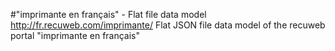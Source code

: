 #"imprimante en français" - Flat file data model
http://fr.recuweb.com/imprimante/
Flat JSON file data model of the recuweb portal "imprimante en français"
